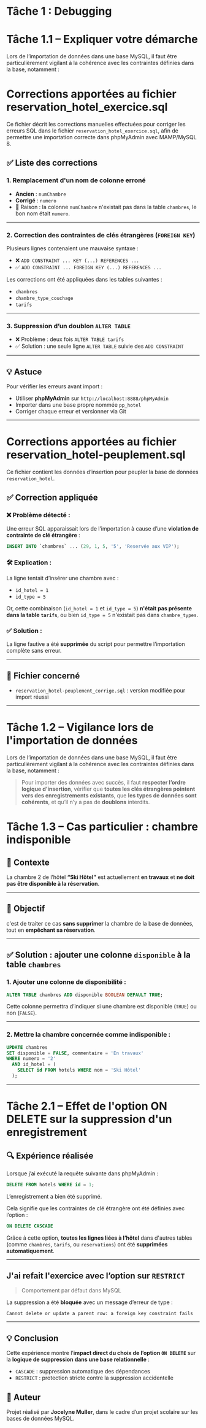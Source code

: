 # Tâche 1 : Debugging

# Tâche 1.1 – Expliquer votre démarche

Lors de l’importation de données dans une base MySQL, il faut être particulièrement vigilant à la cohérence avec les contraintes définies dans la base, notamment :

# Corrections apportées au fichier reservation_hotel_exercice.sql

Ce fichier décrit les corrections manuelles effectuées pour corriger les erreurs SQL dans le fichier `reservation_hotel_exercice.sql`, afin de permettre une importation correcte dans phpMyAdmin avec MAMP/MySQL 8.

## ✅ Liste des corrections

### 1. Remplacement d'un nom de colonne erroné
- **Ancien** : `numChambre`
- **Corrigé** : `numero`
- 📌 Raison : la colonne `numChambre` n'existait pas dans la table `chambres`, le bon nom était `numero`.

---

### 2. Correction des contraintes de clés étrangères (`FOREIGN KEY`)

Plusieurs lignes contenaient une mauvaise syntaxe :

- ❌ `ADD CONSTRAINT ... KEY (...) REFERENCES ...`
- ✅ `ADD CONSTRAINT ... FOREIGN KEY (...) REFERENCES ...`

Les corrections ont été appliquées dans les tables suivantes :
- `chambres`
- `chambre_type_couchage`
- `tarifs`

---

### 3. Suppression d’un doublon `ALTER TABLE`

- ❌ Problème : deux fois `ALTER TABLE tarifs`
- ✅ Solution : une seule ligne `ALTER TABLE` suivie des `ADD CONSTRAINT`

---

## 💡 Astuce

Pour vérifier les erreurs avant import :
- Utiliser **phpMyAdmin** sur `http://localhost:8888/phpMyAdmin`
- Importer dans une base propre nommée `pp_hotel`
- Corriger chaque erreur et versionner via Git

---

# Corrections apportées au fichier reservation_hotel-peuplement.sql

Ce fichier contient les données d’insertion pour peupler la base de données `reservation_hotel`.

## ✅ Correction appliquée

### ❌ Problème détecté :
Une erreur SQL apparaissait lors de l’importation à cause d’une **violation de contrainte de clé étrangère** :

```sql
INSERT INTO `chambres` ... (29, 1, 5, '5', 'Reservée aux VIP');
```

### 🛠 Explication :
La ligne tentait d’insérer une chambre avec :
- `id_hotel = 1`
- `id_type = 5`

Or, cette combinaison (`id_hotel = 1` et `id_type = 5`) **n'était pas présente dans la table `tarifs`**, ou bien `id_type = 5` n'existait pas dans `chambre_types`.

### ✅ Solution :
La ligne fautive a été **supprimée** du script pour permettre l’importation complète sans erreur.

---

## 📁 Fichier concerné

- `reservation_hotel-peuplement_corrige.sql` : version modifiée pour import réussi

---

# Tâche 1.2 – Vigilance lors de l'importation de données

Lors de l’importation de données dans une base MySQL, il faut être particulièrement vigilant à la cohérence avec les contraintes définies dans la base, notamment :

> Pour importer des données avec succès, il faut **respecter l’ordre logique d’insertion**, vérifier que **toutes les clés étrangères pointent vers des enregistrements existants**, que **les types de données sont cohérents**, et qu’il n’y a pas de **doublons** interdits.


# Tâche 1.3 – Cas particulier : chambre indisponible

## 🧩 Contexte

La chambre 2 de l’hôtel **“Ski Hôtel”** est actuellement **en travaux** et **ne doit pas être disponible à la réservation**.

---

## 🎯 Objectif 
c'est de traiter ce cas **sans supprimer** la chambre de la base de données, tout en **empêchant sa réservation**.

---

## ✅ Solution : ajouter une colonne `disponible` à la table `chambres`

### 1. Ajouter une colonne de disponibilité :

```sql
ALTER TABLE chambres ADD disponible BOOLEAN DEFAULT TRUE;
```

Cette colonne permettra d’indiquer si une chambre est disponible (`TRUE`) ou non (`FALSE`).

---

### 2. Mettre la chambre concernée comme indisponible :

```sql
UPDATE chambres
SET disponible = FALSE, commentaire = 'En travaux'
WHERE numero = '2'
  AND id_hotel = (
    SELECT id FROM hotels WHERE nom = 'Ski Hôtel'
  );
```

---
# Tâche 2.1 – Effet de l'option ON DELETE sur la suppression d'un enregistrement

## 🔍 Expérience réalisée

Lorsque j’ai exécuté la requête suivante dans phpMyAdmin :

```sql
DELETE FROM hotels WHERE id = 1;
```

L’enregistrement a bien été supprimé.


Cela signifie que les contraintes de clé étrangère ont été définies avec l’option :

```sql
ON DELETE CASCADE
```

Grâce à cette option, **toutes les lignes liées à l’hôtel** dans d'autres tables (comme `chambres`, `tarifs`, ou `reservations`) ont été **supprimées automatiquement**.

---

## J'ai refait l'exercice avec l’option sur `RESTRICT`

> Comportement par défaut dans MySQL

La suppression a été **bloquée** avec un message d’erreur de type :
```
Cannot delete or update a parent row: a foreign key constraint fails
```

---

## 💡 Conclusion

Cette expérience montre l’**impact direct du choix de l’option `ON DELETE`** sur la **logique de suppression dans une base relationnelle** :
- `CASCADE` : suppression automatique des dépendances
- `RESTRICT` : protection stricte contre la suppression accidentelle

## 📌 Auteur

Projet réalisé par **Jocelyne Muller**, dans le cadre d’un projet scolaire sur les bases de données MySQL.

